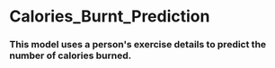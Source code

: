 # Calories_Burnt_Prediction
### This model uses a person's exercise details to predict the number of calories burned.
